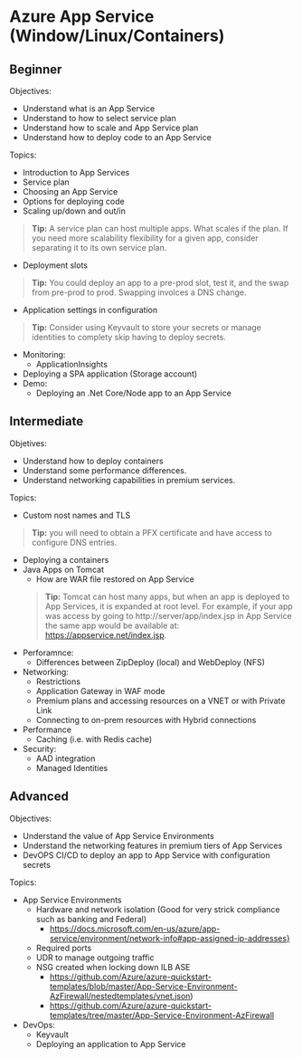 # Azure App Service (Window/Linux/Containers)

## Beginner

Objectives:

- Understand what is an App Service
- Understand to how to select service plan
- Understand how to scale and App Service plan
- Understand how to deploy code to an App Service

Topics:

- Introduction to App Services
- Service plan
- Choosing an App Service
- Options for deploying code
- Scaling up/down and out/in
> **Tip:** A service plan can host multiple apps. What scales if the plan. If you need more scalability flexibility for a given app, consider separating it to its own service plan.
- Deployment slots
> **Tip:** You could deploy an app to a pre-prod slot, test it, and the swap from pre-prod to prod. Swapping involces a DNS change.
- Application settings in configuration
> **Tip:** Consider using Keyvault to store your secrets or manage identities to complety skip having to deploy secrets.
- Monitoring:
  - ApplicationInsights
- Deploying a SPA application (Storage account)
- Demo:
  - Deploying an .Net Core/Node app to an App Service

## Intermediate

Objetives:

- Understand how to deploy containers
- Understand some performance differences.
- Understand networking capabilities in premium services.

Topics:

- Custom nost names and TLS
> **Tip:** you will need to obtain a PFX certificate and have access to configure DNS entries.
- Deploying a containers
- Java Apps on Tomcat
  - How are WAR file restored on App Service
  > **Tip:** Tomcat can host many apps, but when an app is deployed to App Services, it is expanded at root level. For example, if your app was access by going to http://server/app/index.jsp in App Service the same app would be available at: https://appservice.net/index.jsp.
- Perforamnce:
  - Differences between ZipDeploy (local) and WebDeploy (NFS)
- Networking:
  - Restrictions
  - Application Gateway in WAF mode
  - Premium plans and accessing resources on a VNET or with Private Link
  - Connecting to on-prem resources with Hybrid connections
- Performance
  - Caching (i.e. with Redis cache)
- Security:
  - AAD integration
  - Managed Identities

## Advanced

Objectives:

- Understand the value of App Service Environments
- Understand the networking features in premium tiers of App Services
- DevOPS CI/CD to deploy an app to App Service with configuration secrets

Topics:

- App Service Environments
  - Hardware and network isolation (Good for very strick compliance such as banking and Federal)
    - https://docs.microsoft.com/en-us/azure/app-service/environment/network-info#app-assigned-ip-addresses}
  - Required ports
  - UDR to manage outgoing traffic
  - NSG created when locking down ILB ASE
    - https://github.com/Azure/azure-quickstart-templates/blob/master/App-Service-Environment-AzFirewall/nestedtemplates/vnet.json)
    - https://github.com/Azure/azure-quickstart-templates/tree/master/App-Service-Environment-AzFirewall
- DevOps:
  - Keyvault
  - Deploying an application to App Service

